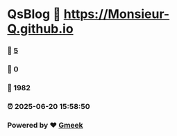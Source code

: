 # QsBlog :link: https://Monsieur-Q.github.io 
### :page_facing_up: [5](https://Monsieur-Q.github.io/tag.html) 
### :speech_balloon: 0 
### :hibiscus: 1982 
### :alarm_clock: 2025-06-20 15:58:50 
### Powered by :heart: [Gmeek](https://github.com/Meekdai/Gmeek)
